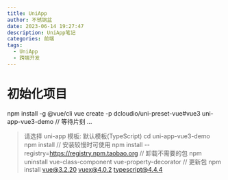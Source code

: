 ```yaml
---
title: UniApp
author: 不锈钢盆
date: 2023-06-14 19:27:47
description: UniApp笔记
categories: 前端
tags:
  - UniApp
  - 跨端开发
---
```


# 初始化项目

npm install -g @vue/cli
vue create -p dcloudio/uni-preset-vue#vue3 uni-app-vue3-demo
// 等待片刻 ...

> 请选择 uni-app 模板: 默认模板(TypeScript)
> cd uni-app-vue3-demo
> npm install
> // 安装较慢时可使用
> npm install --registry=https://registry.npm.taobao.org
> // 卸载不需要的包
> npm uninstall vue-class-component vue-property-decorator
> // 更新包
> npm install vue@3.2.20 vuex@4.0.2 typescript@4.4.4

